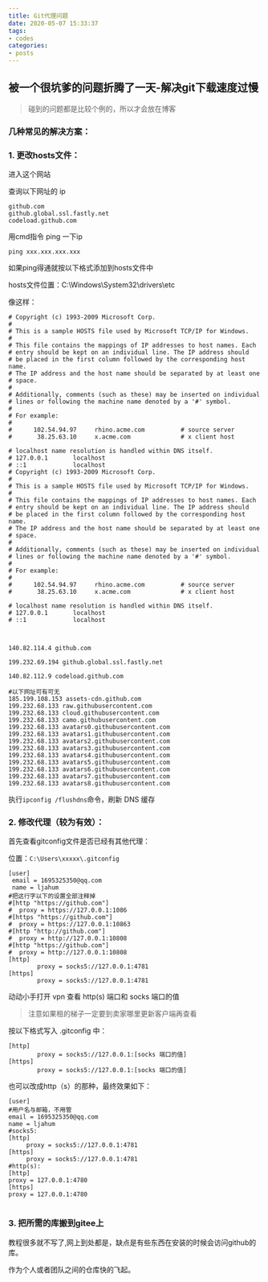 ```yaml
---
title: Git代理问题
date: 2020-05-07 15:33:37
tags: 
- codes
categories:
- posts
---
```

## 被一个很坑爹的问题折腾了一天-解决git下载速度过慢


> 碰到的问题都是比较个例的，所以才会放在博客

### 几种常见的解决方案：

###  1. 更改hosts文件：

进入这个网站[](https://www.ipaddress.com/)

查询以下网址的 ip

```
github.com
github.global.ssl.fastly.net
codeload.github.com
```

用cmd指令 ping 一下ip

```
ping xxx.xxx.xxx.xxx
```

如果ping得通就按以下格式添加到hosts文件中

hosts文件位置：C:\Windows\System32\drivers\etc

像这样：

```
# Copyright (c) 1993-2009 Microsoft Corp.
#
# This is a sample HOSTS file used by Microsoft TCP/IP for Windows.
#
# This file contains the mappings of IP addresses to host names. Each
# entry should be kept on an individual line. The IP address should
# be placed in the first column followed by the corresponding host name.
# The IP address and the host name should be separated by at least one
# space.
#
# Additionally, comments (such as these) may be inserted on individual
# lines or following the machine name denoted by a '#' symbol.
#
# For example:
#
#      102.54.94.97     rhino.acme.com          # source server
#       38.25.63.10     x.acme.com              # x client host

# localhost name resolution is handled within DNS itself.
# 127.0.0.1       localhost
# ::1             localhost
# Copyright (c) 1993-2009 Microsoft Corp.
#
# This is a sample HOSTS file used by Microsoft TCP/IP for Windows.
#
# This file contains the mappings of IP addresses to host names. Each
# entry should be kept on an individual line. The IP address should
# be placed in the first column followed by the corresponding host name.
# The IP address and the host name should be separated by at least one
# space.
#
# Additionally, comments (such as these) may be inserted on individual
# lines or following the machine name denoted by a '#' symbol.
#
# For example:
#
#      102.54.94.97     rhino.acme.com          # source server
#       38.25.63.10     x.acme.com              # x client host

# localhost name resolution is handled within DNS itself.
# 127.0.0.1       localhost
# ::1             localhost



140.82.114.4 github.com

199.232.69.194 github.global.ssl.fastly.net

140.82.112.9 codeload.github.com

#以下网址可有可无
185.199.108.153 assets-cdn.github.com
199.232.68.133 raw.githubusercontent.com
199.232.68.133 cloud.githubusercontent.com
199.232.68.133 camo.githubusercontent.com
199.232.68.133 avatars0.githubusercontent.com
199.232.68.133 avatars1.githubusercontent.com
199.232.68.133 avatars2.githubusercontent.com
199.232.68.133 avatars3.githubusercontent.com
199.232.68.133 avatars4.githubusercontent.com
199.232.68.133 avatars5.githubusercontent.com
199.232.68.133 avatars6.githubusercontent.com
199.232.68.133 avatars7.githubusercontent.com
199.232.68.133 avatars8.githubusercontent.com

```

执行`ipconfig /flushdns`命令，刷新 DNS 缓存

### 2. 修改代理（较为有效）：

   首先查看gitconfig文件是否已经有其他代理：

   位置：`C:\Users\xxxxx\.gitconfig`

   ```
   [user]
    email = 1695325350@qq.com
    name = ljahum
   #把这行字以下的设置全部注释掉
   #[http "https://github.com"]
   #  proxy = https://127.0.0.1:1086
   #[https "https://github.com"]
   #  proxy = https://127.0.0.1:10863
   #[http "http://github.com"]
   #  proxy = http://127.0.0.1:10808
   #[http "https://github.com"]
   #  proxy = http://127.0.0.1:10808
   [http]
           proxy = socks5://127.0.0.1:4781
   [https]
           proxy = socks5://127.0.0.1:4781
   ```

   动动小手打开 vpn 查看 http(s) 端口和 socks 端口的值

   >  注意如果租的梯子一定要到卖家哪里更新客户端再查看

   按以下格式写入 .gitconfig 中：

   ```
   [http]
           proxy = socks5://127.0.0.1:[socks 端口的值]
   [https]
           proxy = socks5://127.0.0.1:[socks 端口的值]
   ```

   也可以改成http（s）的那种，最终效果如下：
   ```
[user]
#用户名与邮箱，不用管
  email = 1695325350@qq.com
  name = ljahum
#socks5:
[http]
        proxy = socks5://127.0.0.1:4781
[https]
        proxy = socks5://127.0.0.1:4781
#http(s):        
[http]
  proxy = 127.0.0.1:4780
[https]
  proxy = 127.0.0.1:4780


   ```

   ### 3. 把所需的库搬到gitee上

   教程很多就不写了,网上到处都是，缺点是有些东西在安装的时候会访问github的库。

作为个人或者团队之间的仓库快的飞起。

  



